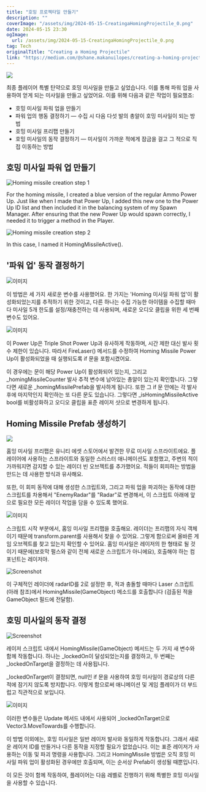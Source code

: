 ```yaml
---
title: "호밍 프로젝타일 만들기"
description: ""
coverImage: "/assets/img/2024-05-15-CreatingaHomingProjectile_0.png"
date: 2024-05-15 23:30
ogImage:
  url: /assets/img/2024-05-15-CreatingaHomingProjectile_0.png
tag: Tech
originalTitle: "Creating a Homing Projectile"
link: "https://medium.com/@shane.makanuilopes/creating-a-homing-projectile-62e0aa0d61c5"
---
```


<img src="/assets/img/2024-05-15-CreatingaHomingProjectile_0.png" />

최종 플레이어 특별 탄약으로 호밍 미사일을 만들고 싶었습니다. 이를 통해 파워 업을 사용하여 얻게 되는 미사일을 만들고 싶었어요. 이를 위해 다음과 같은 작업이 필요했죠:

- 호밍 미사일 파워 업을 만들기
- 파워 업의 행동 결정하기 — 수집 시 다음 다섯 발의 총알이 호밍 미사일이 되는 방법
- 호밍 미사일 프리팹 만들기
- 호밍 미사일의 동작 결정하기 — 미사일이 가까운 적에게 잠금을 걸고 그 적으로 직접 이동하는 방법

## 호밍 미사일 파워 업 만들기

![Homing missile creation step 1](/assets/img/2024-05-15-CreatingaHomingProjectile_1.png)

For the homing missile, I created a blue version of the regular Ammo Power Up. Just like when I made that Power Up, I added this new one to the Power Up ID list and then included it in the balancing system of my Spawn Manager. After ensuring that the new Power Up would spawn correctly, I needed it to trigger a method in the Player.

![Homing missile creation step 2](/assets/img/2024-05-15-CreatingaHomingProjectile_2.png)

In this case, I named it HomingMissileActive().

## '파워 업' 동작 결정하기

![이미지](/assets/img/2024-05-15-CreatingaHomingProjectile_3.png)

이 방법은 세 가지 새로운 변수를 사용했어요. 한 가지는 'Homing 미사일 파워 업'이 활성화되었는지를 추적하기 위한 것이고, 다른 하나는 수집 가능한 아이템을 수집할 때마다 미사일 5개 한도를 설정/재충전하는 데 사용되며, 새로운 오디오 클립을 위한 세 번째 변수도 있어요.

![이미지](/assets/img/2024-05-15-CreatingaHomingProjectile_4.png)

이 Power Up은 Triple Shot Power Up과 유사하게 작동하며, 시간 제한 대신 발사 횟수 제한이 있습니다. 따라서 FireLaser() 메서드를 수정하여 Homing Missile Power Up이 활성화되었을 때 실행되도록 if 문을 포함시켰어요.

이 경우에는 문이 해당 Power Up이 활성화되어 있는지, 그리고 \_homingMissileCounter 발사 추적 변수에 남아있는 총알이 있는지 확인합니다. 그렇다면 새로운 \_homingMissilePrefab을 발사하게 됩니다. 또한 그 if 문 안에는 각 발사 후에 마지막인지 확인하는 또 다른 문도 있습니다. 그렇다면 \_isHomingMissileActive bool를 비활성화하고 오디오 클립을 표준 레이저 샷으로 변경하게 됩니다.

## Homing Missile Prefab 생성하기

<img src="/assets/img/2024-05-15-CreatingaHomingProjectile_5.png" />

홈잉 미사일 프리팹은 유니티 에셋 스토어에서 발견한 무료 미사일 스프라이트에요. 플레이어에 사용하는 스프라이트와 동일한 스러스터 애니메이션도 포함했고, 주변의 적이 가까워지면 감지할 수 있는 레이더 빈 오브젝트를 추가했어요. 적들이 회피하는 방법을 만드는 데 사용한 방식과 유사해요.

또한, 이 회피 동작에 대해 생성한 스크립트와, 그리고 파워 업을 파괴하는 동작에 대한 스크립트를 차용해서 "EnemyRadar"를 "Radar"로 변경해서, 이 스크립트 아래에 앞으로 필요한 모든 레이더 작업을 담을 수 있도록 했어요.

![이미지](/assets/img/2024-05-15-CreatingaHomingProjectile_6.png)

스크립트 시작 부분에서, 홈잉 미사일 프리팹을 호출해요. 레이더는 프리팹의 자식 객체이기 때문에 transform.parent를 사용해서 찾을 수 있어요. 그렇게 함으로써 올바른 게임 오브젝트를 찾고 있는지 확인할 수 있어요. 홈잉 미사일은 레이저의 한 형태로 될 것이기 때문에(보호막 펄스와 같이 전체 새로운 스크립트가 아니에요), 호출해야 하는 컴포넌트는 레이저야.

![Screenshot](/assets/img/2024-05-15-CreatingaHomingProjectile_7.png)

이 구체적인 레이더에 radarID를 2로 설정한 후, 적과 충돌할 때마다 Laser 스크립트(아래 참조)에서 HomingMissile(GameObject) 메소드를 호출합니다 (검출된 적을 GameObject 필드에 전달함).

## 호밍 미사일의 동작 결정

![Screenshot](/assets/img/2024-05-15-CreatingaHomingProjectile_8.png)

레이저 스크립트 내에서 HomingMissile(GameObject) 메서드는 두 가지 새 변수와 함께 작동합니다. 하나는 \_lockedOn이 달성되었는지를 결정하고, 두 번째는 \_lockedOnTarget을 결정하는 데 사용됩니다.

\_lockedOnTarget이 결정되면, null인 if 문을 사용하여 호밍 미사일이 경로상의 다른 적에 잠기지 않도록 방지합니다. 이렇게 함으로써 애니메이션 및 게임 플레이가 더 부드럽고 직관적으로 보입니다.

![이미지](/assets/img/2024-05-15-CreatingaHomingProjectile_9.png)

이러한 변수들은 Update 메서드 내에서 사용되어 \_lockedOnTarget으로 Vector3.MoveTowards를 수행합니다.

이 방법 이외에는, 호밍 미사일은 일반 레이저 발사와 동일하게 작동합니다. 그래서 새로운 레이저 ID를 만들거나 다른 동작을 지정할 필요가 없었습니다. 이는 표준 레이저가 사용하는 이동 및 파괴 명령을 사용합니다. 그리고 HomingMissile 방법은 오직 호밍 미사일 파워 업이 활성화된 경우에만 호출되며, 이는 순서상 Prefab이 생성될 때뿐입니다.

이 모든 것이 함께 작동하여, 플레이어는 다음 레벨로 진행하기 위해 특별한 호밍 미사일을 사용할 수 있습니다.

